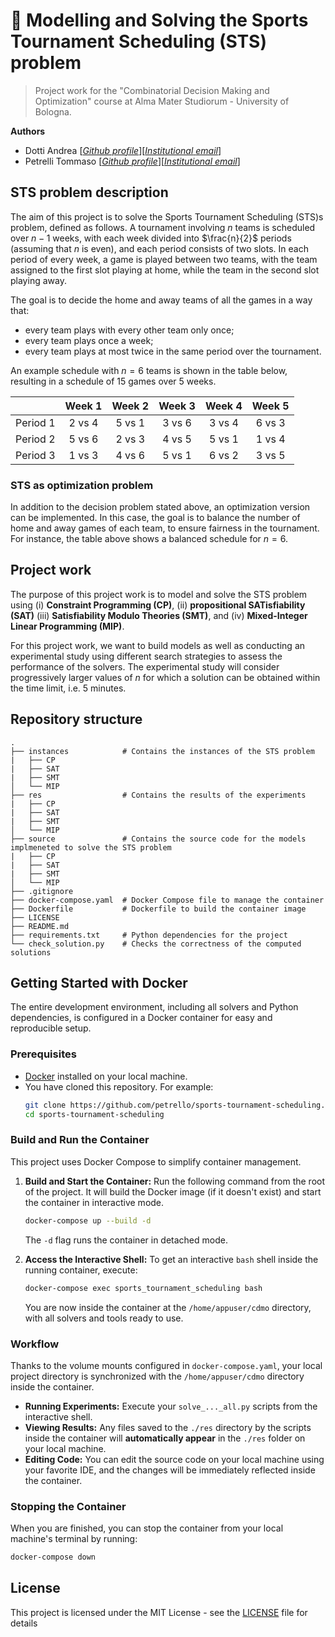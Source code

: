 # 🏈 Modelling and Solving the Sports Tournament Scheduling (STS) problem

> Project work for the "Combinatorial Decision Making and Optimization" 
> course at Alma Mater Studiorum - University of Bologna.

**Authors**
- Dotti Andrea [[_Github profile_](https://github.com/AndreaD002)][[_Institutional_ _email_](mailto:andrea.dotti4@studio.unibo.it)]
- Petrelli Tommaso [[_Github profile_](https://github.com/petrello)][[_Institutional_ _email_](mailto:tommaso.petrelli2@studio.unibo.it)]

## STS problem description
The aim of this project is to solve the Sports Tournament Scheduling (STS)s
problem, defined as follows.  A tournament involving $n$ teams is scheduled
over $n − 1$ weeks, with each week divided into $\frac{n}{2}$ periods 
(assuming that $n$ is even), and each period consists of two slots. 
In each period of every week, a game is played between two teams, with 
the team assigned to the first slot playing at home, while the
team in the second slot playing away.

The goal is to decide the home and away teams of all the games in a way that:
- every team plays with every other team only once;
- every team plays once a week;
- every team plays at most twice in the same period over the tournament.

An example schedule with $n=6$ teams is shown in the table below, resulting
in a schedule of 15 games over 5 weeks.

|          | Week 1    | Week 2    | Week 3    | Week 4    | Week 5    |
| -------- | :-------: | :-------: | :-------: | :-------: | :-------: |
| Period 1 | 2 vs 4    | 5 vs 1    | 3 vs 6    | 3 vs 4    | 6 vs 3    | 
| Period 2 | 5 vs 6    | 2 vs 3    | 4 vs 5    | 5 vs 1    | 1 vs 4    |
| Period 3 | 1 vs 3    | 4 vs 6    | 5 vs 1    | 6 vs 2    | 3 vs 5    |


### STS as optimization problem
In addition to the decision problem stated above, an optimization 
version can be implemented. In this case, the goal is to balance the number
of home and away games of each team, to ensure fairness in the tournament. 
For instance, the table above shows a balanced schedule for $n=6$.

## Project work
The purpose of this project work is to model and solve the STS problem
using
(i) **Constraint Programming (CP)**, 
(ii) **propositional SATisfiability (SAT)**
(iii) **Satisfiability Modulo Theories (SMT)**, and 
(iv) **Mixed-Integer Linear Programming (MIP)**.

For this project work, we want to build models as well as
conducting an experimental study using different search strategies
to assess the performance of the solvers. The experimental study
will consider progressively larger values of $n$ for which 
a solution can be obtained within the time limit, i.e. $5$ minutes.

## Repository structure

```
.
├── instances            # Contains the instances of the STS problem
|   ├── CP
|   ├── SAT
|   ├── SMT
│   └── MIP
├── res                  # Contains the results of the experiments
|   ├── CP               
|   ├── SAT
|   ├── SMT
│   └── MIP
├── source               # Contains the source code for the models implmeneted to solve the STS problem
|   ├── CP 
|   ├── SAT
|   ├── SMT
│   └── MIP
├── .gitignore
├── docker-compose.yaml  # Docker Compose file to manage the container
├── Dockerfile           # Dockerfile to build the container image
├── LICENSE
├── README.md
├── requirements.txt     # Python dependencies for the project
└── check_solution.py    # Checks the correctness of the computed solutions 
```

## Getting Started with Docker

The entire development environment, including all solvers and Python dependencies, is configured in a Docker container for easy and reproducible setup.

### Prerequisites

* [Docker](https://www.docker.com/get-started) installed on your local machine.
* You have cloned this repository. For example:
    ```bash
    git clone https://github.com/petrello/sports-tournament-scheduling.git
    cd sports-tournament-scheduling
    ```

### Build and Run the Container

This project uses Docker Compose to simplify container management.

1.  **Build and Start the Container:**
    Run the following command from the root of the project. It will build the Docker image (if it doesn't exist) and start the container in interactive mode.
    ```bash
    docker-compose up --build -d
    ```
    The `-d` flag runs the container in detached mode.

2.  **Access the Interactive Shell:**
    To get an interactive `bash` shell inside the running container, execute:
    ```bash
    docker-compose exec sports_tournament_scheduling bash
    ```
    You are now inside the container at the `/home/appuser/cdmo` directory, with all solvers and tools ready to use.

### Workflow

Thanks to the volume mounts configured in `docker-compose.yaml`, your local project directory is synchronized with the `/home/appuser/cdmo` directory inside the container.

* **Running Experiments:** Execute your `solve_..._all.py` scripts from the interactive shell.
* **Viewing Results:** Any files saved to the `./res` directory by the scripts inside the container will **automatically appear** in the `./res` folder on your local machine.
* **Editing Code:** You can edit the source code on your local machine using your favorite IDE, and the changes will be immediately reflected inside the container.

### Stopping the Container

When you are finished, you can stop the container from your local machine's terminal by running:
```bash
docker-compose down
```

## License
This project is licensed under the MIT License - see the [LICENSE](LICENSE) file for details

